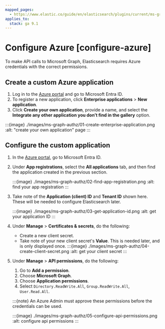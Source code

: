```yaml
---
mapped_pages:
  - https://www.elastic.co/guide/en/elasticsearch/plugins/current/ms-graph-authz-configure-azure.html
applies_to:
  stack: ga 9.1
---
```


# Configure Azure [configure-azure]

To make API calls to Microsoft Graph, Elasticsearch requires Azure credentials
with the correct permissions.

## Create a custom Azure application

1) Log in to the [Azure portal](https://portal.azure.com) and go to Microsoft
   Entra ID.
2) To register a new application, click **Enterprise applications** > **New
   application**.
3) Click **Create your own application**, provide a name, and select the
**Integrate any other application you don’t find in the gallery** option.

:::{image} ./images/ms-graph-authz/01-create-enterprise-application.png
:alt: "create your own application" page
:::

## Configure the custom application

1) In the [Azure portal](https://portal.azure.com), go to Microsoft Entra ID.
2) Under **App registrations**, select the **All applications** tab, and then
   find the application created in the previous section.

   :::{image} ./images/ms-graph-authz/02-find-app-registration.png
   :alt: find your app registration
   :::
3) Take note of the **Application (client) ID** and **Tenant ID** shown here.
   These will be needed to configure Elasticsearch later.

   :::{image} ./images/ms-graph-authz/03-get-application-id.png
   :alt: get your application ID
   :::
4) Under **Manage** > **Certificates & secrets**, do the following:
    - Create a new client secret.
    - Take note of your new client secret's **Value**. This is needed later, and
      is only displayed once.
      :::{image} ./images/ms-graph-authz/04-create-client-secret.png
      :alt: get your client secret
      :::
5) Under **Manage** > **API permissions**, do the following:
    1. Go to **Add a permission**.
    2. Choose **Microsoft Graph**.
    3. Choose **Application permissions**.
    4. Select `Directory.ReadWrite.All`, `Group.ReadWrite.All`, `User.Read.All`.

   :::{note}
   An Azure Admin must approve these permissions before the credentials can be used.

   :::{image} ./images/ms-graph-authz/05-configure-api-permissions.png
   :alt: configure api permissions
   :::
